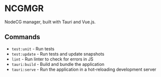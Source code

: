 # NCGMGR

NodeCG manager, built with Tauri and Vue.js.

## Commands

- `test:unit` - Run tests
- `test:update` - Run tests and update snapshots
- `lint` - Run linter to check for errors in JS
- `tauri:build` - Build and bundle the application
- `tauri:serve` - Run the application in a hot-reloading development server
